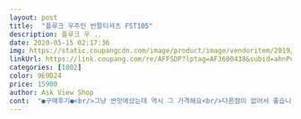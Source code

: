 ```yaml
---
layout: post 
title:  "플루크 우주인 반팔티셔츠 FST105" 
description: 플루크 우 ..
date: 2020-05-15 02:17:36 
img: https://static.coupangcdn.com/image/product/image/vendoritem/2019/06/13/4498398138/df9c1956-483c-4408-b5cb-09a4a652dadd.jpg 
linkUrl: https://link.coupang.com/re/AFFSDP?lptag=AF3600438&subid=ahnPublicAsk&pageKey=1432319775&itemId=2473831077&vendorItemId=4498398138&traceid=V0-113-b300b505927bee34 
categories: [1002] 
color: 9E9D24 
price: 15900 
author: Ask View Shop 
cont:  "●구매후기●<br/>그냥 싼맛에샀는데 역시 그 가격해요<br/>다른점이 없어서 좋습니다<br/>사이즈도 정 사이즈로 잘 맞고 제품 사진과<br/>시켰는데 괜찮은것같아요<br/>신랑 여름에 입을만한게 없어서<br/>티깔끔하게 잘왔네요<br/>프린팅 부분이 가루가 떨어져요 세탁하면 반은 날라가지 앟을까요? 등부분 프린팅은 차에타니 의자에서 등을떼면 쩍쩍 소리가나요 ㅎㅎ 이런옷은 간만이네요<br/>" 
---
```

